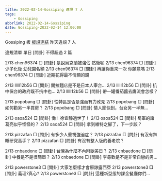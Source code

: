 ```yaml
---
title: 2022-02-14-Gossiping 違規 7 人
tags:
    - Gossiping
abbrlink: 2022-02-14-Gossiping
date: Gossiping-2022-02-14 12:00:00
---
```

Gossiping 板 [板規連結](https://www.ptt.cc/bbs/Gossiping/M.1637425085.A.07D.html)
昨天違規 7 人
<!-- more -->

違規清單
單日 [問卦] 不得超過 2 篇

2/13 chen96374 □ [問卦] 是說烏克蘭被強佔 然後呢
2/13 chen96374 □ [問卦] 少子化後 幼兒園名額
2/13 chen96374 □ [問卦] 再讓你重來一次 你願意嗎
2/13 chen96374 □ [問卦] 近期花得最不情願的錢

2/13 lllll12b56 □ [問卦] 開拉麵店是不是日本人宰台…
2/13 lllll12b56 □ [問卦] 抗中保台的政府既不抗中也…
2/13 lllll12b56 □ [問卦] 帶一罐番茄醬去鷹流會怎樣？

2/13 popobang □ [問卦] 性特區是否是強而有力政見
2/13 popobang □ [問卦] 如何勸另一半買房？
2/13 popobang □ [問卦] 情人節快到，台女另一半無…

2/13 oaoa524 □ [問卦] 慟！徐宜靜過世了！
2/13 oaoa524 □ [問卦] 蜀軍的諸葛亮似乎怪怪的？
2/13 oaoa524 □ [問卦] 拿到維特之腳了，下一步該？

2/13 pizzafan □ [問卦] 有多少人重視強迫症？
2/13 pizzafan □ [問卦] 有沒有趴睡研究高手？
2/13 pizzafan □ [問卦] 有沒有整人版的養老院？

2/13 cnbaedone □ [問卦] 台灣為什麼不內附歐美日？
2/13 cnbaedone □ [問卦] 中餐是不是很簡單？
2/13 cnbaedone □ [問卦] 李尋歡是不是非常自戀的男…

2/13 powerstone3 □ [問卦] 大家怎麼樣才會原諒露西亞
2/13 powerstone3 □ [問卦] 義理?真心?
2/13 powerstone3 □ [問卦] 這種新型態的課金餐廳你們…
